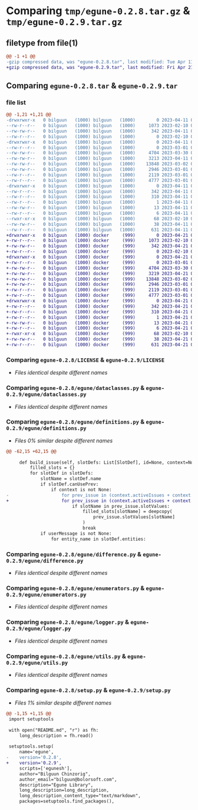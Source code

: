# Comparing `tmp/egune-0.2.8.tar.gz` & `tmp/egune-0.2.9.tar.gz`

## filetype from file(1)

```diff
@@ -1 +1 @@
-gzip compressed data, was "egune-0.2.8.tar", last modified: Tue Apr 11 03:08:25 2023, max compression
+gzip compressed data, was "egune-0.2.9.tar", last modified: Fri Apr 21 04:22:25 2023, max compression
```

## Comparing `egune-0.2.8.tar` & `egune-0.2.9.tar`

### file list

```diff
@@ -1,21 +1,21 @@
-drwxrwxr-x   0 bilguun   (1000) bilguun   (1000)        0 2023-04-11 03:08:25.778063 egune-0.2.8/
--rw-r--r--   0 bilguun   (1000) bilguun   (1000)     1073 2023-02-10 02:45:00.000000 egune-0.2.8/LICENSE
--rw-rw-r--   0 bilguun   (1000) bilguun   (1000)      342 2023-04-11 03:08:25.778063 egune-0.2.8/PKG-INFO
--rw-r--r--   0 bilguun   (1000) bilguun   (1000)        0 2023-02-10 02:45:00.000000 egune-0.2.8/README.md
-drwxrwxr-x   0 bilguun   (1000) bilguun   (1000)        0 2023-04-11 03:08:25.778063 egune-0.2.8/egune/
--rw-r--r--   0 bilguun   (1000) bilguun   (1000)        0 2023-03-01 04:05:07.000000 egune-0.2.8/egune/__init__.py
--rw-rw-r--   0 bilguun   (1000) bilguun   (1000)     4704 2023-03-30 06:15:28.000000 egune-0.2.8/egune/dataclasses.py
--rw-rw-r--   0 bilguun   (1000) bilguun   (1000)     3213 2023-04-11 03:07:41.000000 egune-0.2.8/egune/definitions.py
--rw-rw-r--   0 bilguun   (1000) bilguun   (1000)    13848 2023-03-02 07:34:54.000000 egune-0.2.8/egune/difference.py
--rw-rw-r--   0 bilguun   (1000) bilguun   (1000)     2946 2023-03-01 03:20:55.000000 egune-0.2.8/egune/enumerators.py
--rw-r--r--   0 bilguun   (1000) bilguun   (1000)     2119 2023-03-01 07:45:48.000000 egune-0.2.8/egune/logger.py
--rw-r--r--   0 bilguun   (1000) bilguun   (1000)     4777 2023-03-01 03:10:50.000000 egune-0.2.8/egune/utils.py
-drwxrwxr-x   0 bilguun   (1000) bilguun   (1000)        0 2023-04-11 03:08:25.778063 egune-0.2.8/egune.egg-info/
--rw-r--r--   0 bilguun   (1000) bilguun   (1000)      342 2023-04-11 03:08:25.000000 egune-0.2.8/egune.egg-info/PKG-INFO
--rw-r--r--   0 bilguun   (1000) bilguun   (1000)      310 2023-04-11 03:08:25.000000 egune-0.2.8/egune.egg-info/SOURCES.txt
--rw-r--r--   0 bilguun   (1000) bilguun   (1000)        1 2023-04-11 03:08:25.000000 egune-0.2.8/egune.egg-info/dependency_links.txt
--rw-rw-r--   0 bilguun   (1000) bilguun   (1000)       13 2023-04-11 03:08:25.000000 egune-0.2.8/egune.egg-info/requires.txt
--rw-r--r--   0 bilguun   (1000) bilguun   (1000)        6 2023-04-11 03:08:25.000000 egune-0.2.8/egune.egg-info/top_level.txt
--rwxr-xr-x   0 bilguun   (1000) bilguun   (1000)       68 2023-02-10 02:45:00.000000 egune-0.2.8/egunesh
--rw-rw-r--   0 bilguun   (1000) bilguun   (1000)       38 2023-04-11 03:08:25.778063 egune-0.2.8/setup.cfg
--rw-r--r--   0 bilguun   (1000) bilguun   (1000)      631 2023-04-11 03:08:22.000000 egune-0.2.8/setup.py
+drwxrwxr-x   0 bilguun   (1000) docker     (999)        0 2023-04-21 04:22:25.933211 egune-0.2.9/
+-rw-r--r--   0 bilguun   (1000) docker     (999)     1073 2023-02-10 02:45:00.000000 egune-0.2.9/LICENSE
+-rw-rw-r--   0 bilguun   (1000) docker     (999)      342 2023-04-21 04:22:25.933211 egune-0.2.9/PKG-INFO
+-rw-r--r--   0 bilguun   (1000) docker     (999)        0 2023-02-10 02:45:00.000000 egune-0.2.9/README.md
+drwxrwxr-x   0 bilguun   (1000) docker     (999)        0 2023-04-21 04:22:25.933211 egune-0.2.9/egune/
+-rw-r--r--   0 bilguun   (1000) docker     (999)        0 2023-03-01 04:05:07.000000 egune-0.2.9/egune/__init__.py
+-rw-rw-r--   0 bilguun   (1000) docker     (999)     4704 2023-03-30 06:15:28.000000 egune-0.2.9/egune/dataclasses.py
+-rw-rw-r--   0 bilguun   (1000) docker     (999)     3219 2023-04-21 04:22:07.000000 egune-0.2.9/egune/definitions.py
+-rw-rw-r--   0 bilguun   (1000) docker     (999)    13848 2023-03-02 07:34:54.000000 egune-0.2.9/egune/difference.py
+-rw-rw-r--   0 bilguun   (1000) docker     (999)     2946 2023-03-01 03:20:55.000000 egune-0.2.9/egune/enumerators.py
+-rw-r--r--   0 bilguun   (1000) docker     (999)     2119 2023-03-01 07:45:48.000000 egune-0.2.9/egune/logger.py
+-rw-r--r--   0 bilguun   (1000) docker     (999)     4777 2023-03-01 03:10:50.000000 egune-0.2.9/egune/utils.py
+drwxrwxr-x   0 bilguun   (1000) docker     (999)        0 2023-04-21 04:22:25.933211 egune-0.2.9/egune.egg-info/
+-rw-r--r--   0 bilguun   (1000) docker     (999)      342 2023-04-21 04:22:25.000000 egune-0.2.9/egune.egg-info/PKG-INFO
+-rw-r--r--   0 bilguun   (1000) docker     (999)      310 2023-04-21 04:22:25.000000 egune-0.2.9/egune.egg-info/SOURCES.txt
+-rw-r--r--   0 bilguun   (1000) docker     (999)        1 2023-04-21 04:22:25.000000 egune-0.2.9/egune.egg-info/dependency_links.txt
+-rw-rw-r--   0 bilguun   (1000) docker     (999)       13 2023-04-21 04:22:25.000000 egune-0.2.9/egune.egg-info/requires.txt
+-rw-r--r--   0 bilguun   (1000) docker     (999)        6 2023-04-21 04:22:25.000000 egune-0.2.9/egune.egg-info/top_level.txt
+-rwxr-xr-x   0 bilguun   (1000) docker     (999)       68 2023-02-10 02:45:00.000000 egune-0.2.9/egunesh
+-rw-rw-r--   0 bilguun   (1000) docker     (999)       38 2023-04-21 04:22:25.933211 egune-0.2.9/setup.cfg
+-rw-r--r--   0 bilguun   (1000) docker     (999)      631 2023-04-21 04:22:24.000000 egune-0.2.9/setup.py
```

### Comparing `egune-0.2.8/LICENSE` & `egune-0.2.9/LICENSE`

 * *Files identical despite different names*

### Comparing `egune-0.2.8/egune/dataclasses.py` & `egune-0.2.9/egune/dataclasses.py`

 * *Files identical despite different names*

### Comparing `egune-0.2.8/egune/definitions.py` & `egune-0.2.9/egune/definitions.py`

 * *Files 0% similar despite different names*

```diff
@@ -62,15 +62,15 @@
 
     def build_issue(self, slotDefs: List[SlotDef], id=None, context=None, userMessage=None):
         filled_slots = {}
         for slotDef in slotDefs:
             slotName = slotDef.name
             if slotDef.canUsePrev:
                 if context is not None:
-                    for prev_issue in (context.activeIssues + context.inactiveIssues):
+                    for prev_issue in (context.activeIssues + context.inactiveIssues)[::-1]:
                         if slotName in prev_issue.slotValues:
                             filled_slots[slotName] = deepcopy(
                                 prev_issue.slotValues[slotName]
                             )
                             break
             if userMessage is not None:
                 for entity_name in slotDef.entities:
```

### Comparing `egune-0.2.8/egune/difference.py` & `egune-0.2.9/egune/difference.py`

 * *Files identical despite different names*

### Comparing `egune-0.2.8/egune/enumerators.py` & `egune-0.2.9/egune/enumerators.py`

 * *Files identical despite different names*

### Comparing `egune-0.2.8/egune/logger.py` & `egune-0.2.9/egune/logger.py`

 * *Files identical despite different names*

### Comparing `egune-0.2.8/egune/utils.py` & `egune-0.2.9/egune/utils.py`

 * *Files identical despite different names*

### Comparing `egune-0.2.8/setup.py` & `egune-0.2.9/setup.py`

 * *Files 1% similar despite different names*

```diff
@@ -1,15 +1,15 @@
 import setuptools
 
 with open("README.md", "r") as fh:
     long_description = fh.read()
 
 setuptools.setup(
     name='egune',
-    version='0.2.8',
+    version='0.2.9',
     scripts=['egunesh'],
     author="Bilguun Chinzorig",
     author_email="bilguun@bolorsoft.com",
     description="Egune Library",
     long_description=long_description,
     long_description_content_type="text/markdown",
     packages=setuptools.find_packages(),
```

